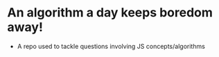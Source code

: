 # An algorithm a day keeps boredom away!

- A repo used to tackle questions involving JS concepts/algorithms
